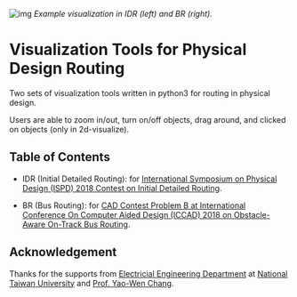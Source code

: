 ![img](https://github.com/Daikon-Sun/Routing-Visualization/raw/master/IDR+BR.png)
*Example visualization in IDR (left) and BR (right).*

# Visualization Tools for Physical Design Routing
Two sets of visualization tools written in python3 for routing in physical design.

Users are able to zoom in/out, turn on/off objects, drag around, and clicked on objects (only in 2d-visualize).

## Table of Contents

- IDR (Initial Detailed Routing): for [International Symposium on Physical Design (ISPD) 2018 Contest on Initial Detailed Routing](http://www.ispd.cc/contests/18/index.html).

- BR (Bus Routing): for [CAD Contest Problem B at International Conference On Computer Aided Design (ICCAD) 2018 on Obstacle-Aware On-Track Bus Routing](http://iccad-contest.org/2018/index.html).

## Acknowledgement
Thanks for the supports from [Electricial Engineering Department](https://web.ee.ntu.edu.tw/eng/index.php) at [National Taiwan University](http://www.ntu.edu.tw/english/) and [Prof. Yao-Wen Chang](http://cc.ee.ntu.edu.tw/~ywchang/).
